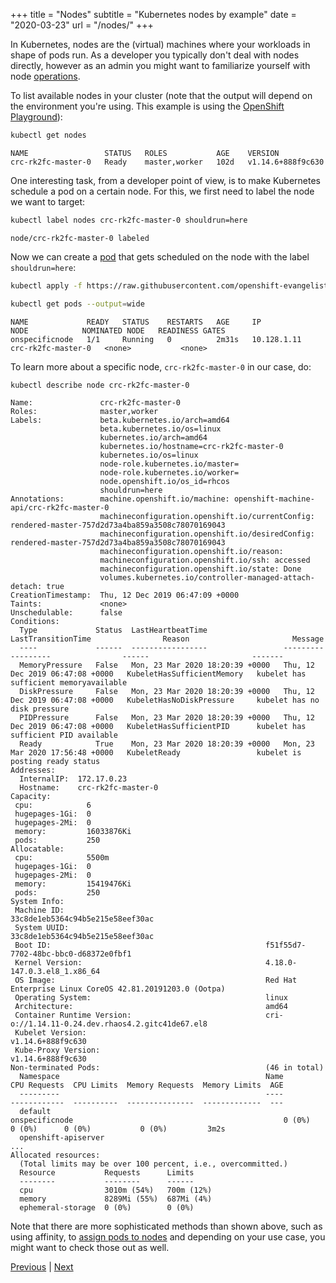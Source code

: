 +++
title = "Nodes"
subtitle = "Kubernetes nodes by example"
date = "2020-03-23"
url = "/nodes/"
+++

In Kubernetes, nodes are the (virtual) machines where your workloads in shape of pods run. As a developer you typically don't deal with nodes directly, however as an admin
you might want to familiarize yourself with node [operations](https://kubernetes.io/docs/concepts/nodes/node/).

To list available nodes in your cluster (note that the output will depend on the environment
you're using. This example is using the [OpenShift Playground](../diy/)):

```bash
kubectl get nodes
```
```cat
NAME                 STATUS   ROLES           AGE    VERSION
crc-rk2fc-master-0   Ready    master,worker   102d   v1.14.6+888f9c630
```

One interesting task, from a developer point of view, is to make Kubernetes
schedule a pod on a certain node. For this, we first need to label the node
we want to target:

```bash
kubectl label nodes crc-rk2fc-master-0 shouldrun=here
```
```cat
node/crc-rk2fc-master-0 labeled
```

Now we can create a [pod](https://github.com/openshift-evangelists/kbe/blob/main/specs/nodes/pod.yaml)
that gets scheduled on the node with the label `shouldrun=here`:

```bash
kubectl apply -f https://raw.githubusercontent.com/openshift-evangelists/kbe/main/specs/nodes/pod.yaml
```
```bash
kubectl get pods --output=wide
```
```cat
NAME             READY   STATUS    RESTARTS   AGE     IP            NODE            NOMINATED NODE   READINESS GATES
onspecificnode   1/1     Running   0          2m31s   10.128.1.11   crc-rk2fc-master-0   <none>           <none>
```

To learn more about a specific node, `crc-rk2fc-master-0` in our case, do:

```bash
kubectl describe node crc-rk2fc-master-0
```
```cat
Name:               crc-rk2fc-master-0
Roles:              master,worker
Labels:             beta.kubernetes.io/arch=amd64
                    beta.kubernetes.io/os=linux
                    kubernetes.io/arch=amd64
                    kubernetes.io/hostname=crc-rk2fc-master-0
                    kubernetes.io/os=linux
                    node-role.kubernetes.io/master=
                    node-role.kubernetes.io/worker=
                    node.openshift.io/os_id=rhcos
                    shouldrun=here
Annotations:        machine.openshift.io/machine: openshift-machine-api/crc-rk2fc-master-0
                    machineconfiguration.openshift.io/currentConfig: rendered-master-757d2d73a4ba859a3508c78070169043
                    machineconfiguration.openshift.io/desiredConfig: rendered-master-757d2d73a4ba859a3508c78070169043
                    machineconfiguration.openshift.io/reason:
                    machineconfiguration.openshift.io/ssh: accessed
                    machineconfiguration.openshift.io/state: Done
                    volumes.kubernetes.io/controller-managed-attach-detach: true
CreationTimestamp:  Thu, 12 Dec 2019 06:47:09 +0000
Taints:             <none>
Unschedulable:      false
Conditions:
  Type             Status  LastHeartbeatTime                 LastTransitionTime                Reason                       Message
  ----             ------  -----------------                 ------------------                ------                       -------
  MemoryPressure   False   Mon, 23 Mar 2020 18:20:39 +0000   Thu, 12 Dec 2019 06:47:08 +0000   KubeletHasSufficientMemory   kubelet has sufficient memoryavailable
  DiskPressure     False   Mon, 23 Mar 2020 18:20:39 +0000   Thu, 12 Dec 2019 06:47:08 +0000   KubeletHasNoDiskPressure     kubelet has no disk pressure
  PIDPressure      False   Mon, 23 Mar 2020 18:20:39 +0000   Thu, 12 Dec 2019 06:47:08 +0000   KubeletHasSufficientPID      kubelet has sufficient PID available
  Ready            True    Mon, 23 Mar 2020 18:20:39 +0000   Mon, 23 Mar 2020 17:56:48 +0000   KubeletReady                 kubelet is posting ready status
Addresses:
  InternalIP:  172.17.0.23
  Hostname:    crc-rk2fc-master-0
Capacity:
 cpu:            6
 hugepages-1Gi:  0
 hugepages-2Mi:  0
 memory:         16033876Ki
 pods:           250
Allocatable:
 cpu:            5500m
 hugepages-1Gi:  0
 hugepages-2Mi:  0
 memory:         15419476Ki
 pods:           250
System Info:
 Machine ID:                                             33c8de1eb5364c94b5e215e58eef30ac
 System UUID:                                            33c8de1eb5364c94b5e215e58eef30ac
 Boot ID:                                                f51f55d7-7702-48bc-bbc0-d68372e0fbf1
 Kernel Version:                                         4.18.0-147.0.3.el8_1.x86_64
 OS Image:                                               Red Hat Enterprise Linux CoreOS 42.81.20191203.0 (Ootpa)
 Operating System:                                       linux
 Architecture:                                           amd64
 Container Runtime Version:                              cri-o://1.14.11-0.24.dev.rhaos4.2.gitc41de67.el8
 Kubelet Version:                                        v1.14.6+888f9c630
 Kube-Proxy Version:                                     v1.14.6+888f9c630
Non-terminated Pods:                                     (46 in total)
  Namespace                                              Name                                               CPU Requests  CPU Limits  Memory Requests  Memory Limits  AGE
  ---------                                              ----                                               ------------  ----------  ---------------  -------------  ---
  default                                                onspecificnode                                               0 (0%)        0 (0%)      0 (0%)           0 (0%)         3m2s
  openshift-apiserver                                    
...
Allocated resources:
  (Total limits may be over 100 percent, i.e., overcommitted.)
  Resource           Requests      Limits
  --------           --------      ------
  cpu                3010m (54%)   700m (12%)
  memory             8289Mi (55%)  687Mi (4%)
  ephemeral-storage  0 (0%)        0 (0%)
```

Note that there are more sophisticated methods than shown above, such as using affinity, to [assign pods to nodes](https://kubernetes.io/docs/concepts/configuration/assign-pod-node/) and depending on your use case, you might want to check those out as well.

[Previous](../ic) | [Next](../api)
